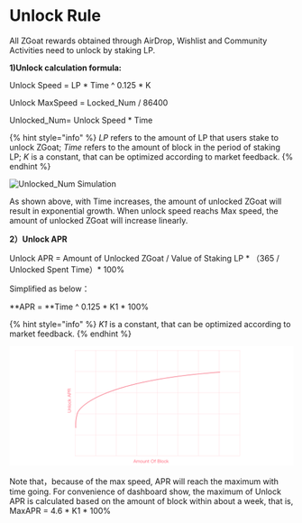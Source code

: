# Unlock Rule

All ZGoat rewards obtained through AirDrop, Wishlist and Community Activities need to unlock by staking LP.

**1)Unlock calculation formula:**

Unlock Speed = LP \* Time ^ 0.125 \*  K

Unlock MaxSpeed = Locked\_Num / 86400

Unlocked\_Num= Unlock Speed \* Time

{% hint style="info" %}
_LP_ refers to the amount of LP that users stake to unlock ZGoat; _Time_ refers to the amount of block in the period of staking LP; _K_ is a constant, that can be optimized according to market feedback.
{% endhint %}

![Unlocked\_Num Simulation](../.gitbook/assets/unlocked\_num-simulation.png)

As shown above, with Time increases, the amount of unlocked ZGoat will result in exponential growth. When unlock speed reachs Max speed, the amount of unlocked ZGoat will increase linearly.



**2）Unlock APR**

Unlock APR = Amount of Unlocked ZGoat / Value of Staking LP  \* （365 / Unlocked Spent Time）\* 100%

Simplified as below：

**APR = **Time ^ 0.125 \*  K1 \* 100%

{% hint style="info" %}
_K1_ is a constant, that can be optimized according to market feedback.
{% endhint %}

![](../.gitbook/assets/simulation-of-unlock-apr.png)

Note that，because of the max speed, APR will reach the maximum with time going. For convenience of dashboard show, the maximum of Unlock APR is calculated based on the amount of block within about a week, that is, MaxAPR = 4.6 \* K1 \* 100%

